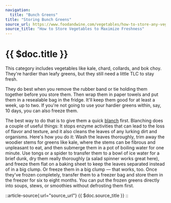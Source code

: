 ```yaml
---
navigation:
  title: "Bunch Greens"
title: "Storing Bunch Greens"
source_url: https://www.foodandwine.com/vegetables/how-to-store-any-vegetable
source_title: "How to Store Vegetables to Maximize Freshness"
---
```


# {{ $doc.title }}

This category includes vegetables like kale, chard, collards, and bok choy. They're hardier than leafy greens, but they still need a little TLC to stay fresh.

They do best when you remove the rubber band or tie holding them together before you store them. Then wrap them in paper towels and put them in a resealable bag in the fridge. It'll keep them good for at least a week, up to two.
If you're not going to use your hardier greens within, say, 10 days, you can also freeze them.

The best way to do that is to give them a quick [blanch](/blanching_vegetables) first. Blanching does a couple of useful things: It stops enzyme activities that can lead to the loss of flavor and texture, and it also cleans the leaves of any lurking dirt and organisms. Here's how you do it: Wash the leaves thoroughly, trim away the woodier stems for greens like kale, where the stems can be fibrous and unpleasant to eat, and then submerge them in a pot of boiling water for one minute. Use tongs or a spider to transfer them to a bowl of ice water for a brief dunk, dry them really thoroughly (a salad spinner works great here), and freeze them flat on a baking sheet to keep the leaves separated instead of in a big clump. Or freeze them in a big clump — that works, too. Once they've frozen completely, transfer them to a freezer bag and store them in the freezer for six to eight months. You can put the frozen greens directly into soups, stews, or smoothies without defrosting them first.

::article-source{:url="source_url"}
{{ $doc.source_title }}
::